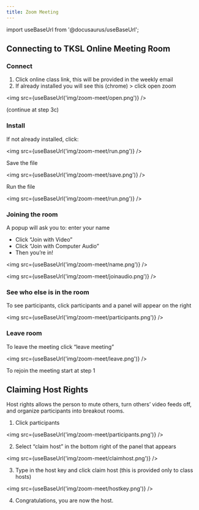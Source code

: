 ```yaml
---
title: Zoom Meeting
---
```


import useBaseUrl from '@docusaurus/useBaseUrl';

## Connecting to TKSL Online Meeting Room

### Connect

1. Click online class link, this will be provided in the weekly email
2. If already installed you will see this (chrome) > click open zoom

<img src={useBaseUrl('img/zoom-meet/open.png')} />

(continue at step 3c)

### Install

If not already installed, click:

<img src={useBaseUrl('img/zoom-meet/run.png')} />

Save the file

<img src={useBaseUrl('img/zoom-meet/save.png')} />

Run the file

<img src={useBaseUrl('img/zoom-meet/run.png')} />

### Joining the room

A popup will ask you to: enter your name

- Click “Join with Video”
- Click “Join with Computer Audio”
- Then you’re in!

<img src={useBaseUrl('img/zoom-meet/name.png')} />

<img src={useBaseUrl('img/zoom-meet/joinaudio.png')} />

### See who else is in the room

To see participants, click participants and a panel will appear on the right

<img src={useBaseUrl('img/zoom-meet/participants.png')} />

### Leave room

To leave the meeting click “leave meeting”

<img src={useBaseUrl('img/zoom-meet/leave.png')} />

To rejoin the meeting start at step 1

## Claiming Host Rights

Host rights allows the person to mute others, turn others’ video feeds off, and organize participants into breakout rooms.

1. Click participants

<img src={useBaseUrl('img/zoom-meet/participants.png')} />

2. Select “claim host” in the bottom right of the panel that appears

<img src={useBaseUrl('img/zoom-meet/claimhost.png')} />

3. Type in the host key and click claim host (this is provided only to class hosts)

<img src={useBaseUrl('img/zoom-meet/hostkey.png')} />

4. Congratulations, you are now the host.
